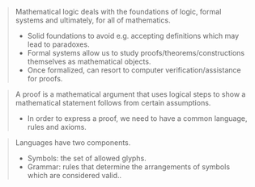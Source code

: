 > Mathematical logic deals with the foundations of logic, formal systems and ultimately, for all of mathematics.
> 	- Solid foundations to avoid e.g. accepting definitions which may lead to paradoxes.
> 	- Formal systems allow us to study proofs/theorems/constructions themselves as mathematical objects.
> 	- Once formalized, can resort to computer verification/assistance for proofs.

> A proof is a mathematical argument that uses logical steps to show a mathematical statement follows from certain assumptions.
> 	- In order to express a proof, we need to have a common language, rules and axioms.

> Languages have two components.
> 	- Symbols: the set of allowed glyphs.
> 	- Grammar: rules that determine the arrangements of symbols which are considered valid..

